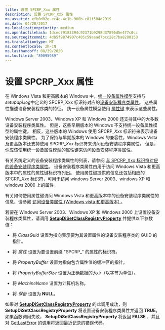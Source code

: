 ```yaml
---
title: 设置 SPCRP_Xxx 属性
description: 设置 SPCRP_Xxx 属性
ms.assetid: efb0d02e-ec4c-4c1b-900b-c81f504d2919
ms.date: 04/20/2017
ms.localizationpriority: medium
ms.openlocfilehash: 1dcec79183394c92371b9298d37896d5e477c0cc
ms.sourcegitcommit: 4db5f9874907c405c59aaad7bcc28c7ba8280150
ms.translationtype: MT
ms.contentlocale: zh-CN
ms.lasthandoff: 08/29/2020
ms.locfileid: "89095989"
---
```

# <a name="setting-spcrp_xxx-properties"></a>设置 SPCRP_Xxx 属性


在 Windows Vista 和更高版本的 Windows 中，[统一设备属性模型](unified-device-property-model--windows-vista-and-later-.md)支持与*setupapi.log*中定义的 SPCRP_Xxx 标识符对应的[设备安装程序类属性](/previous-versions/ff542239(v=vs.85))。 这些属性描述设备安装程序类的特征。 统一设备属性模型使用 [属性键](property-keys.md) 来表示这些属性。

Windows Server 2003、Windows XP 和 Windows 2000 还支持其中的大多数设备安装程序类属性。 但是，这些早期版本的 Windows 不支持统一设备属性模型的属性键。 相反，这些版本的 Windows 使用 SPCRP_*Xxx* 标识符来表示设备安装程序类属性。 为了保持与早期版本的 Windows 的兼容性，Windows Vista 及更高版本还支持使用 SPCRP_*Xxx* 标识符来访问设备安装程序类属性。 但是，你应该使用统一设备属性模型的属性键来访问设备安装程序类属性。

有关系统定义的设备安装程序类属性的列表，请参阅 [与 SPCRP_Xxx 标识符对应的设备安装程序类属性](/previous-versions/ff542245(v=vs.85))。 设备安装程序类属性由用于访问 Windows Vista 和更高版本中的属性的属性键标识符列出。 使用属性键提供的信息还包括相应的 SPCRP_*Xxx* 标识符，可用于访问 windows Server 2003、windows XP 和 windows 2000 上的属性。

有关如何使用属性键访问 Windows Vista 和更高版本中的设备安装程序类属性的信息，请参阅 [访问设备类属性 (Windows vista 和更高版本) ](accessing-device-class-properties--windows-vista-and-later-.md)。

若要在 Windows Server 2003、Windows XP 和 Windows 2000 上设置设备安装程序类属性，请调用 [**SetupDiSetClassRegistryProperty**](/windows/desktop/api/setupapi/nf-setupapi-setupdisetclassregistrypropertya) 并提供以下参数值：

-   将 *ClassGuid* 设置为指向表示要为其设置属性的设备安装程序类的 GUID 的指针。

-   将 *属性* 设置为要设置前缀 "SPCRP_" 的属性的标识符。

-   将 *PropertyBuffer* 设置为指向包含属性值的缓冲区的指针。

-   将 *PropertyBufferSize* 设置为正确数据的大小（以字节为单位）。

-   将 *MachineName* 设置为计算机名称。

-   将 *保留* 设置为 **NULL**。

如果对 [**SetupDiSetClassRegistryProperty**](/windows/desktop/api/setupapi/nf-setupapi-setupdisetclassregistrypropertya) 的此调用成功，则 **SetupDiSetClassRegistryProperty** 将设置设备安装程序类属性并返回 **TRUE**。 如果函数调用失败， **SetupDiSetClassRegistryProperty** 将返回 **FALSE** ，并且对 [GetLastError](https://go.microsoft.com/fwlink/p/?linkid=169416) 的调用将返回最近记录的错误代码。

 

